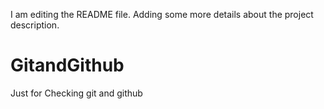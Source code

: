 I am editing the README file. Adding some more details about the project description.
# GitandGithub
Just for Checking git and github
